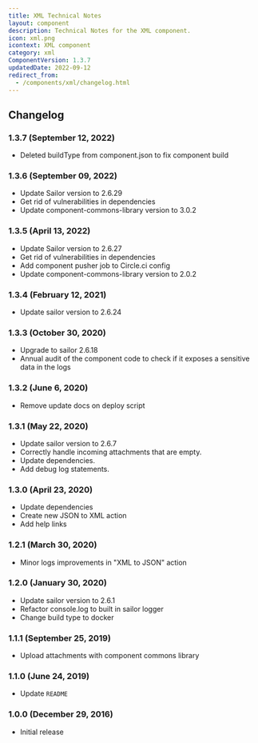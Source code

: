 ```yaml
---
title: XML Technical Notes
layout: component
description: Technical Notes for the XML component.
icon: xml.png
icontext: XML component
category: xml
ComponentVersion: 1.3.7
updatedDate: 2022-09-12
redirect_from:
  - /components/xml/changelog.html
---
```


## Changelog

### 1.3.7 (September 12, 2022)

* Deleted buildType from component.json to fix component build

### 1.3.6 (September 09, 2022)

* Update Sailor version to 2.6.29
* Get rid of vulnerabilities in dependencies
* Update component-commons-library version to 3.0.2

### 1.3.5 (April 13, 2022)

* Update Sailor version to 2.6.27
* Get rid of vulnerabilities in dependencies
* Add component pusher job to Circle.ci config
* Update component-commons-library version to 2.0.2

### 1.3.4 (February 12, 2021)

* Update sailor version to 2.6.24

### 1.3.3 (October 30, 2020)

* Upgrade to sailor 2.6.18
* Annual audit of the component code to check if it exposes a sensitive data in the logs

### 1.3.2 (June 6, 2020)

* Remove update docs on deploy script

### 1.3.1 (May 22, 2020)

* Update sailor version to 2.6.7
* Correctly handle incoming attachments that are empty.
* Update dependencies.
* Add debug log statements.

### 1.3.0 (April 23, 2020)

* Update dependencies
* Create new JSON to XML action
* Add help links

### 1.2.1 (March 30, 2020)

* Minor logs improvements in "XML to JSON" action

### 1.2.0 (January 30, 2020)

* Update sailor version to 2.6.1
* Refactor console.log to built in sailor logger
* Change build type to docker

### 1.1.1 (September 25, 2019)

* Upload attachments with component commons library

### 1.1.0 (June 24, 2019)

* Update `README`

### 1.0.0 (December 29, 2016)

* Initial release
